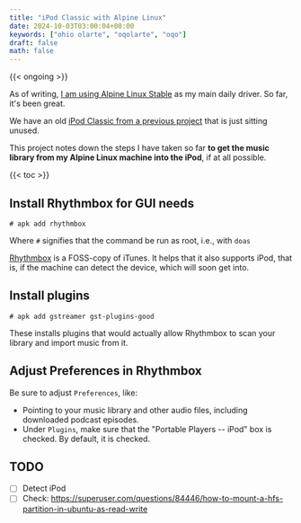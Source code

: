 ```yaml
---
title: "iPod Classic with Alpine Linux"
date: 2024-10-03T03:00:04+08:00
keywords: ["ohio olarte", "oqolarte", "oqo"]
draft: false
math: false
---
```


{{< ongoing >}}

As of writing, [I am using Alpine Linux Stable](/foss) as my main daily driver.
So far, it's been great.

We have an old [iPod Classic from a previous project](https://seekers.araw.xyz/repair-ipod/) that is just sitting unused.

This project notes down the steps I have taken so far **to get the music
library from my Alpine Linux machine into the iPod**, if at all possible.

{{< toc >}}

## Install Rhythmbox for GUI needs

```
# apk add rhythmbox
```

Where `#` signifies that the command be run as root, i.e., with `doas`

[Rhythmbox](http://www.rhythmbox.org/) is a FOSS-copy of iTunes. It
helps that it also supports iPod, that is, if the machine can detect the
device, which will soon get into.

## Install plugins

```
# apk add gstreamer gst-plugins-good
```

These installs plugins that would actually allow Rhythmbox to scan your
library and import music from it.

## Adjust Preferences in Rhythmbox

Be sure to adjust `Preferences`, like:

- Pointing to your music library and other audio files, including
  downloaded podcast episodes.
- Under `Plugins`, make sure that the "Portable Players -- iPod" box is
  checked. By default, it is checked.

## TODO

- [ ] Detect iPod
- [ ] Check: https://superuser.com/questions/84446/how-to-mount-a-hfs-partition-in-ubuntu-as-read-write
